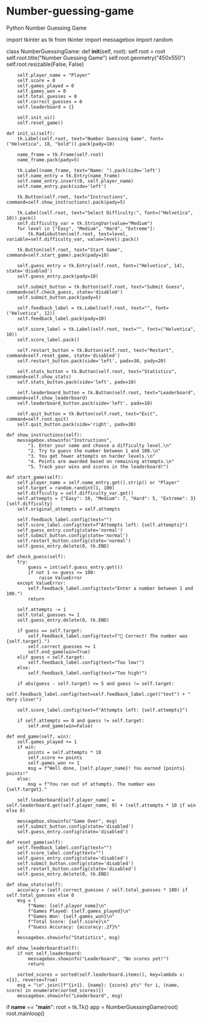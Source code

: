 # Number-guessing-game
Python Number Guessing Game


import tkinter as tk
from tkinter import messagebox
import random

class NumberGuessingGame:
    def __init__(self, root):
        self.root = root
        self.root.title("Number Guessing Game")
        self.root.geometry("450x550")
        self.root.resizable(False, False)

        self.player_name = "Player"
        self.score = 0
        self.games_played = 0
        self.games_won = 0
        self.total_guesses = 0
        self.correct_guesses = 0
        self.leaderboard = {}

        self.init_ui()
        self.reset_game()

    def init_ui(self):
        tk.Label(self.root, text="Number Guessing Game", font=("Helvetica", 18, "bold")).pack(pady=10)

        name_frame = tk.Frame(self.root)
        name_frame.pack(pady=5)

        tk.Label(name_frame, text="Name: ").pack(side='left')
        self.name_entry = tk.Entry(name_frame)
        self.name_entry.insert(0, self.player_name)
        self.name_entry.pack(side='left')

        tk.Button(self.root, text="Instructions", command=self.show_instructions).pack(pady=5)

        tk.Label(self.root, text="Select Difficulty:", font=("Helvetica", 10)).pack()
        self.difficulty_var = tk.StringVar(value="Medium")
        for level in ["Easy", "Medium", "Hard", "Extreme"]:
            tk.Radiobutton(self.root, text=level, variable=self.difficulty_var, value=level).pack()

        tk.Button(self.root, text="Start Game", command=self.start_game).pack(pady=10)

        self.guess_entry = tk.Entry(self.root, font=("Helvetica", 14), state='disabled')
        self.guess_entry.pack(pady=10)

        self.submit_button = tk.Button(self.root, text="Submit Guess", command=self.check_guess, state='disabled')
        self.submit_button.pack(pady=5)

        self.feedback_label = tk.Label(self.root, text="", font=("Helvetica", 12))
        self.feedback_label.pack(pady=10)

        self.score_label = tk.Label(self.root, text="", font=("Helvetica", 10))
        self.score_label.pack()

        self.restart_button = tk.Button(self.root, text="Restart", command=self.reset_game, state='disabled')
        self.restart_button.pack(side='left', padx=30, pady=20)

        self.stats_button = tk.Button(self.root, text="Statistics", command=self.show_stats)
        self.stats_button.pack(side='left', padx=10)

        self.leaderboard_button = tk.Button(self.root, text="Leaderboard", command=self.show_leaderboard)
        self.leaderboard_button.pack(side='left', padx=10)

        self.quit_button = tk.Button(self.root, text="Exit", command=self.root.quit)
        self.quit_button.pack(side='right', padx=30)

    def show_instructions(self):
        messagebox.showinfo("Instructions",
            "1. Enter your name and choose a difficulty level.\n"
            "2. Try to guess the number between 1 and 100.\n"
            "3. You get fewer attempts on harder levels.\n"
            "4. Points are awarded based on remaining attempts.\n"
            "5. Track your wins and scores in the leaderboard!")

    def start_game(self):
        self.player_name = self.name_entry.get().strip() or "Player"
        self.target = random.randint(1, 100)
        self.difficulty = self.difficulty_var.get()
        self.attempts = {"Easy": 10, "Medium": 7, "Hard": 5, "Extreme": 3}[self.difficulty]
        self.original_attempts = self.attempts

        self.feedback_label.config(text="")
        self.score_label.config(text=f"Attempts left: {self.attempts}")
        self.guess_entry.config(state='normal')
        self.submit_button.config(state='normal')
        self.restart_button.config(state='normal')
        self.guess_entry.delete(0, tk.END)

    def check_guess(self):
        try:
            guess = int(self.guess_entry.get())
            if not 1 <= guess <= 100:
                raise ValueError
        except ValueError:
            self.feedback_label.config(text="Enter a number between 1 and 100.")
            return

        self.attempts -= 1
        self.total_guesses += 1
        self.guess_entry.delete(0, tk.END)

        if guess == self.target:
            self.feedback_label.config(text=f"🎉 Correct! The number was {self.target}.")
            self.correct_guesses += 1
            self.end_game(win=True)
        elif guess < self.target:
            self.feedback_label.config(text="Too low!")
        else:
            self.feedback_label.config(text="Too high!")

        if abs(guess - self.target) <= 5 and guess != self.target:
            self.feedback_label.config(text=self.feedback_label.cget("text") + " Very close!")

        self.score_label.config(text=f"Attempts left: {self.attempts}")

        if self.attempts == 0 and guess != self.target:
            self.end_game(win=False)

    def end_game(self, win):
        self.games_played += 1
        if win:
            points = self.attempts * 10
            self.score += points
            self.games_won += 1
            msg = f"Well done, {self.player_name}! You earned {points} points!"
        else:
            msg = f"You ran out of attempts. The number was {self.target}."

        self.leaderboard[self.player_name] = self.leaderboard.get(self.player_name, 0) + (self.attempts * 10 if win else 0)

        messagebox.showinfo("Game Over", msg)
        self.submit_button.config(state='disabled')
        self.guess_entry.config(state='disabled')

    def reset_game(self):
        self.feedback_label.config(text="")
        self.score_label.config(text="")
        self.guess_entry.config(state='disabled')
        self.submit_button.config(state='disabled')
        self.restart_button.config(state='disabled')
        self.guess_entry.delete(0, tk.END)

    def show_stats(self):
        accuracy = (self.correct_guesses / self.total_guesses * 100) if self.total_guesses else 0
        msg = (
            f"Name: {self.player_name}\n"
            f"Games Played: {self.games_played}\n"
            f"Games Won: {self.games_won}\n"
            f"Total Score: {self.score}\n"
            f"Guess Accuracy: {accuracy:.2f}%"
        )
        messagebox.showinfo("Statistics", msg)

    def show_leaderboard(self):
        if not self.leaderboard:
            messagebox.showinfo("Leaderboard", "No scores yet!")
            return

        sorted_scores = sorted(self.leaderboard.items(), key=lambda x: x[1], reverse=True)
        msg = "\n".join([f"{i+1}. {name}: {score} pts" for i, (name, score) in enumerate(sorted_scores)])
        messagebox.showinfo("Leaderboard", msg)

if __name__ == "__main__":
    root = tk.Tk()
    app = NumberGuessingGame(root)
    root.mainloop()

